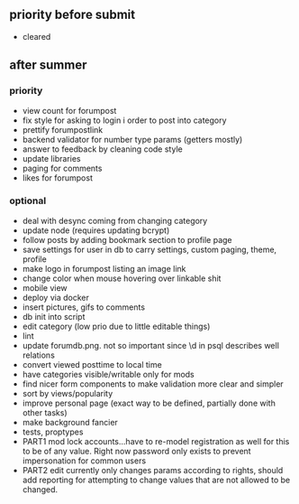 ## priority before submit

- cleared

## after summer

### priority
- view count for forumpost
- fix style for asking to login i order to post into category
- prettify forumpostlink
- backend validator for number type params (getters mostly)
- answer to feedback by cleaning code style
- update libraries
- paging for comments
- likes for forumpost
### optional
- deal with desync coming from changing category
- update node (requires updating bcrypt)
- follow posts by adding bookmark section to profile page
- save settings for user in db to carry settings, custom paging, theme, profile
- make logo in forumpost listing an image link
- change color when mouse hovering over linkable shit
- mobile view
- deploy via docker
- insert pictures, gifs to comments
- db init into script
- edit category (low prio due to little editable things)
- lint
- update forumdb.png. not so important since \d in psql describes well relations
- convert viewed posttime to local time
- have categories visible/writable only for mods
- find nicer form components to make validation more clear and simpler
- sort by views/popularity
- improve personal page (exact way to be defined, partially done with other tasks)
- make background fancier
- tests, proptypes
- PART1 mod lock accounts...have to re-model registration as well for this to be of any value. Right now password only exists to prevent impersonation for common users
- PART2 edit currently only changes params according to rights, should add reporting for attempting to change values that are not allowed to be changed.